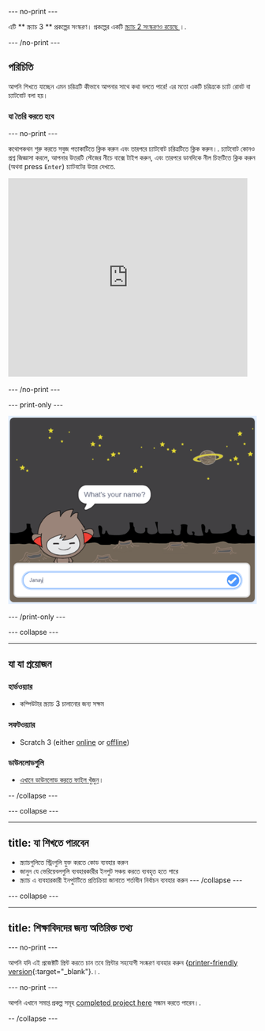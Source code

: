 \--- no-print \---

এটি ** স্ক্র্যাচ 3 ** প্রকল্পের সংস্করণ। প্রকল্পের একটি [ স্ক্র্যাচ 2 সংস্করণও রয়েছে ](https://projects.raspberrypi.org/en/projects/chatbot-scratch2) ।.

\--- /no-print \---

## পরিচিতি

আপনি শিখতে যাচ্ছেন এমন চরিত্রটি কীভাবে আপনার সাথে কথা বলতে পারে! এর মতো একটি চরিত্রকে চ্যাট রোবট বা চ্যাটবোট বলা হয়।

### যা তৈরি করতে হবে

\--- no-print \---

কথোপকথন শুরু করতে সবুজ পতাকাটিতে ক্লিক করুন এবং তারপরে চ্যাটবোট চরিত্রটিতে ক্লিক করুন।. চ্যাটবোট কোনও প্রশ্ন জিজ্ঞাসা করলে, আপনার উত্তরটি স্টেজের নীচে বাক্সে টাইপ করুন, এবং তারপরে ডানদিকে নীল চিহ্নটিতে ক্লিক করুন (অথবা press `Enter`) চ্যাটবটের উত্তর দেখতে.

<div class="scratch-preview">
  <iframe allowtransparency="true" width="485" height="402" src="https://scratch.mit.edu/projects/embed/248864190/?autostart=false" 
  frameborder="0" scrolling="no"></iframe>
</div>

\--- /no-print \---

\--- print-only \---

![সম্পূর্ণ প্রকল্প](images/chatbot-preview.png)

\--- /print-only \---

\--- collapse \---

* * *

## যা যা প্রয়োজন

### হার্ডওয়্যার

- কম্পিউটার স্ক্র্যাচ 3 চালানোর জন্য সক্ষম

### সফটওয়্যার

- Scratch 3 (either [online](https://rpf.io/scratchon) or [offline](https://rpf.io/scratchoff))

### ডাউনলোডগুলি

- [এখানে ডাউনলোড করতে ফাইল খুঁজুন](http://rpf.io/p/en/chatbot-go)।

-- /collapse \---

\--- collapse \---

* * *

## title: যা শিখতে পারবেন

- স্ক্র্যাচগুলিতে স্ট্রিংগুলি যুক্ত করতে কোড ব্যবহার করুন
- জানুন যে ভেরিয়েবলগুলি ব্যবহারকারীর ইনপুট সঞ্চয় করতে ব্যবহৃত হতে পারে
- স্ক্র্যাচ এ ব্যবহারকারী ইনপুটটিতে প্রতিক্রিয়া জানাতে শর্তাধীন নির্বাচন ব্যবহার করুন \--- /collapse \---

\--- collapse \---

* * *

## title: শিক্ষাবিদদের জন্য অতিরিক্ত তথ্য

\--- no-print \---

আপনি যদি এই প্রজেক্টটি প্রিন্ট করতে চান তবে প্রিন্টার সহযোগী সংষ্করণ ব্যবহার করুন {[printer-friendly version](https://projects.raspberrypi.org/en/projects/chatbot/print){:target="_blank"}.।.

\--- no-print \---

আপনি এখানে সমাপ্ত প্রকল্প সমূহ [completed project here](http://rpf.io/p/en/chatbot-get) সন্ধান করতে পারেন।.

-- /collapse \---